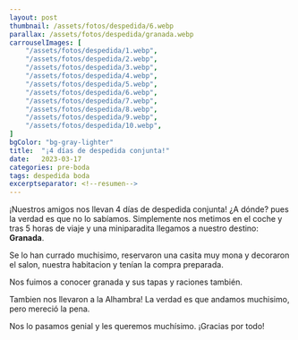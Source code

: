 ```yaml
---
layout: post
thumbnail: /assets/fotos/despedida/6.webp
parallax: /assets/fotos/despedida/granada.webp
carrouselImages: [
	"/assets/fotos/despedida/1.webp",
	"/assets/fotos/despedida/2.webp",
	"/assets/fotos/despedida/3.webp",
	"/assets/fotos/despedida/4.webp",
	"/assets/fotos/despedida/5.webp",
	"/assets/fotos/despedida/6.webp",
	"/assets/fotos/despedida/7.webp",
	"/assets/fotos/despedida/8.webp",
	"/assets/fotos/despedida/9.webp",
	"/assets/fotos/despedida/10.webp",
]
bgColor: "bg-gray-lighter"
title:  "¡4 días de despedida conjunta!"
date:   2023-03-17
categories: pre-boda
tags: despedida boda
excerptseparator: <!--resumen-->
---
```


¡Nuestros amigos nos llevan 4 días de despedida conjunta! ¿A dónde? pues la verdad es que no lo sabíamos. Simplemente nos metimos en el coche y tras 5 horas de viaje y una miniparadita llegamos a nuestro destino: **Granada**.

Se lo han currado muchisimo, reservaron una casita muy mona y decoraron el salon, nuestra habitacion y tenían la compra preparada.

Nos fuimos a conocer granada y sus tapas y raciones también.

Tambien nos llevaron a la Alhambra! La verdad es que andamos muchisimo, pero mereció la pena.

Nos lo pasamos genial y les queremos muchísimo. ¡Gracias por todo!
